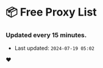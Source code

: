 # :package: Free Proxy List
### Updated every 15 minutes.

- Last updated: `2024-07-19 05:02`

:heart:
